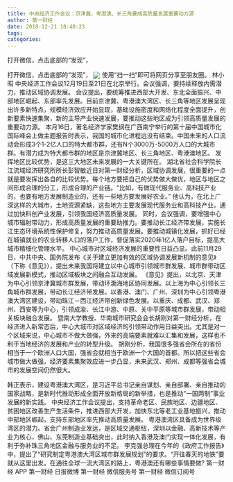 ```yaml
---
title: 中央经济工作会议：京津冀、粤港澳、长三角要成高质量发展重要动力源
author: 第一财经
date: 2018-12-21 18:40:23
tags: 
categories: 
---
```

打开微信，点击底部的“发现”，
<!-- more -->
打开微信，点击底部的“发现”，
<img align="center" border="0" src="https://imgcdn.yicai.com/uppics/images/2018/12/86fdd404f0e7ea06d28ad23c87974971.jpg" />
使用“扫一扫”即可将网页分享至朋友圈。
林小昭
中央经济工作会议12月19日至21日在北京举行。会议强调，要持续释放内需潜力，推动区域协调发展。
会议提出，要统筹推进西部大开发、东北全面振兴、中部地区崛起、东部率先发展。目前京津冀、粤港澳大湾区、长三角等地区发展呈现出许多新特点，规模经济效应开始显现，基础设施密度和网络化程度全面提升，创新要素快速集聚，新的主导产业快速发展，要推动这些地区成为引领高质量发展的重要动力源。
本月16日，著名经济学家樊纲在广西南宁举行的第十届中国城市化国际峰会上做主题报告时表示，我国的城市化进程远没有结束。中国未来的人口流动会形成3个1-2亿人口的特大都市群，还有N个3000万-5000万人口的大城市群。有潜力成为特大都市群的地区是京津冀地区、长三角地区、粤港澳地区。
发挥地区比较优势，是这三大地区未来发展的一大关键所在。
湖北省社会科学院长江流域经济研究所所长彭智敏近日对第一财经分析，区域协调发展，很重要的一点就是要发挥出各自的比较优势。每个地方要把自己的优势做大做优，地区与地区之间形成合理的分工，形成合理的产业链。“比如，有做现代服务业、高科技产业的，也要有地方发展制造业的，还有一些地方要发展好农业。”
他认为，在北上广深这样的大城市，土地资源紧缺，这些地方主要发展现代服务业和高科技产业。通过加快科创产业发展，引领我国经济高质量发展。
同时，会议强调，要增强中心城市辐射带动力，形成高质量发展的重要助推力。要推动长江经济带发展，实施长江生态环境系统性保护修复，努力推动高质量发展。要推动城镇化发展，抓好已经在城镇就业的农业转移人口的落户工作，督促落实2020年1亿人落户目标，提高大城市精细化管理水平。
中心城市对区域经济发展的重要性日益凸显。此前11月29日，中共中央、国务院发布《关于建立更加有效的区域协调发展新机制的意见》（下称《意见》），提出未来我国将建立以中心城市引领城市群发展、城市群带动区域发展新模式，推动区域板块之间融合互动发展。
《意见》提出，以北京、天津为中心引领京津冀城市群发展，带动环渤海地区协同发展。以上海为中心引领长三角城市群发展，带动长江经济带发展。以香港、澳门、广州、深圳为中心引领粤港澳大湾区建设，带动珠江－西江经济带创新绿色发展。以重庆、成都、武汉、郑州、西安等为中心，引领成渝、长江中游、中原、关中平原等城市群发展，带动相关板块融合发展。
暨南大学教授、华南城市研究会会长胡刚对第一财经分析，在经济进入新常态后，中心大城市对区域经济的引领带动作用日益突出。尤其是对一个区域来说，中心城市不做大做强，外来的高端要素就难以汇集和发展，这样也不利于当地经济的发展和产业的转型升级。
胡刚分析，我国很多强省会所在的省份相当于一个欧洲人口大国，强省会就相当于欧洲一个大国的首都。所以把这些省会城市做大做强，经济要素集聚效应进一步凸显，未来武汉、郑州、成都等强省会城市的发展空间仍然很大。
 
 
韩正表示，建设粤港澳大湾区，是习近平总书记亲自谋划、亲自部署、亲自推动的国家战略，是新时代推动形成全面开放新格局的新举措，也是推动“一国两制”事业发展的新实践。
中央经济工作会议提出，支持革命老区、民族地区、边疆地区、贫困地区改善生产生活条件，推进西部大开发，加快东北等老工业基地振兴，推动中部地区崛起，支持东部地区率先推动高质量发展。
粤港澳湾区具备成为世界级湾区的潜力。省会广州制造业发达，是区域交通枢纽，深圳以金融、高新技术等产业为核心，佛山、东莞制造业基础突出，此时纳入香港及澳门实现一体化发展，有利于弥补珠三角地区金融与服务业的不足。
李克强总理在今年的《政府工作报告》中，提出了“研究制定粤港澳大湾区城市群发展规划”的要求。“开往春天的地铁”要就从这里出发。在通往全球一流大湾区的路上，粤港澳还有哪些事情要做?
第一财经
APP
第一财经
日报微博
第一财经
微信服务号
第一财经
微信订阅号
